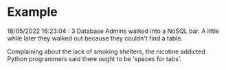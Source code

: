# Example

<!-- replace-with-date starts -->
18/05/2022 16:23:04 : 3 Database Admins walked into a NoSQL bar. A little while later they walked out because they couldn't find a table.
<!-- replace-with-date ends -->

<!-- replace-with-joke starts -->
Complaining about the lack of smoking shelters, the nicotine addicted Python programmers said there ought to be 'spaces for tabs'.
<!-- replace-with-joke ends -->